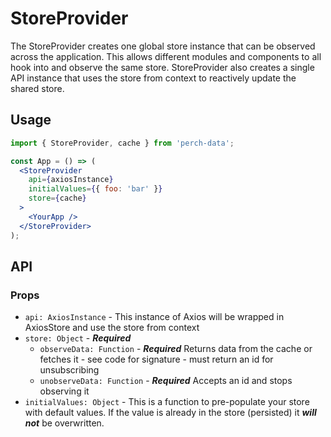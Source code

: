 # StoreProvider

The StoreProvider creates one global store instance that can be observed across the application.
This allows different modules and components to all hook into and observe the same store.
StoreProvider also creates a single API instance that uses the store from context to reactively update the shared store.

## Usage

```jsx
import { StoreProvider, cache } from 'perch-data';

const App = () => (
  <StoreProvider
    api={axiosInstance}
    initialValues={{ foo: 'bar' }}
    store={cache}
  >
    <YourApp />
  </StoreProvider>
);
```

## API

### Props

- `api: AxiosInstance` - This instance of Axios will be wrapped in AxiosStore and use the store from context
- `store: Object` - _**Required**_
  - `observeData: Function` - _**Required**_ Returns data from the cache or fetches it - see code for signature - must return an id for unsubscribing
  - `unobserveData: Function` - _**Required**_ Accepts an id and stops observing it
- `initialValues: Object` - This is a function to pre-populate your store with default values. If the value is already in the store (persisted) it _**will not**_ be overwritten.